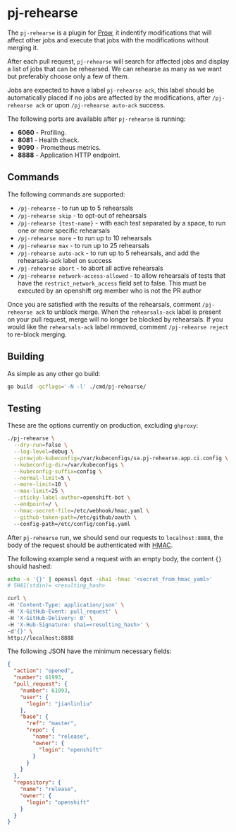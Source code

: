 pj-rehearse
===========

The `pj-rehearse` is a plugin for [Prow](https://docs.prow.k8s.io/docs/overview/), it indentify modifications that will affect
other jobs and execute that jobs with the modifications without merging it.

After each pull request, `pj-rehearse` will search for affected jobs and
display a list of jobs that can be rehearsed. We can rehearse as many as we
want but preferably choose only a few of them.

Jobs are expected to have a label `pj-rehearse ack`, this label should be
automatically placed if no jobs are affected by the modifications, after
`/pj-rehearse ack` or upon `/pj-rehearse auto-ack` success.

The following ports are available after `pj-rehearse` is running:

- **6060** - Profiling.
- **8081** - Health check.
- **9090** - Prometheus metrics.
- **8888** - Application HTTP endpoint.

Commands
--------

The following commands are supported:

- `/pj-rehearse` - to run up to 5 rehearsals
- `/pj-rehearse skip` - to opt-out of rehearsals
- `/pj-rehearse {test-name}` - with each test separated by a space, to run one or more specific rehearsals
- `/pj-rehearse more` - to run up to 10 rehearsals
- `/pj-rehearse max` - to run up to 25 rehearsals
- `/pj-rehearse auto-ack` - to run up to 5 rehearsals, and add the rehearsals-ack label on success
- `/pj-rehearse abort` - to abort all active rehearsals
- `/pj-rehearse network-access-allowed` - to allow rehearsals of tests that have the `restrict_network_access`
   field set to false. This must be executed by an openshift org member who is not the PR author

Once you are satisfied with the results of the rehearsals, comment `/pj-rehearse ack` to unblock merge.
When the `rehearsals-ack` label is present on your pull request, merge will no longer be blocked by rehearsals.
If you would like the `rehearsals-ack` label removed, comment `/pj-rehearse reject` to re-block merging.

Building
--------

As simple as any other go build:

```bash
go build -gcflags='-N -l' ./cmd/pj-rehearse/
```

Testing
-------

These are the options currently on production, excluding `ghproxy`:

``` bash
./pj-rehearse \
  --dry-run=false \
  --log-level=debug \
  --prowjob-kubeconfig=/var/kubeconfigs/sa.pj-rehearse.app.ci.config \
  --kubeconfig-dir=/var/kubeconfigs \
  --kubeconfig-suffix=config \
  --normal-limit=5 \
  --more-limit=10 \
  --max-limit=25 \
  --sticky-label-author=openshift-bot \
  --endpoint=/ \
  --hmac-secret-file=/etc/webhook/hmac.yaml \
  --github-token-path=/etc/github/oauth \ 
  --config-path=/etc/config/config.yaml
```

After `pj-rehearse` run, we should send our requests to `localhost:8888`, the body of the request should be
authenticated with [HMAC](https://en.wikipedia.org/wiki/HMAC).

The following example send a request with an empty body, the content `{}` should hashed:

```bash
echo -n '{}' | openssl dgst -sha1 -hmac '<secret_from_hmac_yaml>'
# SHA1(stdin)= <resulting_hash>

curl \
-H 'Content-Type: application/json' \
-H 'X-GitHub-Event: pull_request' \
-H 'X-GitHub-Delivery: 0' \
-H 'X-Hub-Signature: sha1=<resulting_hash>' \
-d'{}' \
http://localhost:8888
```

The following JSON have the minimum necessary fields:

```json
{
  "action": "opened",
  "number": 61993,
  "pull_request": { 
    "number": 61993,
    "user": {
      "login": "jianlinliu"
    },  
    "base": {
      "ref": "master",
      "repo": {
        "name": "release",
        "owner": {
          "login": "openshift"
        }       
      }     
    }   
  },
  "repository": { 
    "name": "release",
    "owner": {
      "login": "openshift"
    }   
  } 
}
```
